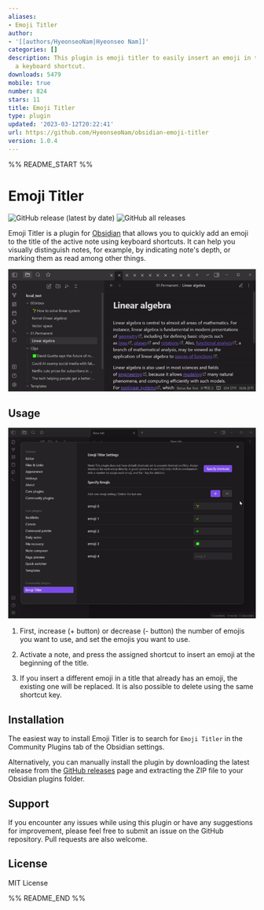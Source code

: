 ```yaml
---
aliases:
- Emoji Titler
author:
- '[[authors/HyeonseoNam|Hyeonseo Nam]]'
categories: []
description: This plugin is emoji titler to easily insert an emoji in the title using
  a keyboard shortcut.
downloads: 5479
mobile: true
number: 824
stars: 11
title: Emoji Titler
type: plugin
updated: '2023-03-12T20:22:41'
url: https://github.com/HyeonseoNam/obsidian-emoji-titler
version: 1.0.4
---
```


%% README_START %%

# Emoji Titler
![GitHub release (latest by date)](https://img.shields.io/github/v/release/hyeonseonam/obsidian-emoji-titler?style=for-the-badge) ![GitHub all releases](https://img.shields.io/github/downloads/hyeonseonam/obsidian-emoji-titler/total?style=for-the-badge)

Emoji Titler is a plugin for [Obsidian](https://obsidian.md/) that allows you to quickly add an emoji to the title of the active note using keyboard shortcuts. It can help you visually distinguish notes, for example, by indicating note's depth, or marking them as read among other things.


![Emoji Titler Demo Image](https://raw.githubusercontent.com/HyeonseoNam/obsidian-emoji-titler/HEAD/img/demo.gif)

## Usage

![Setting Shortcuts](https://raw.githubusercontent.com/HyeonseoNam/obsidian-emoji-titler/HEAD/img/setting_shortcuts.gif)

1. First, increase (+ button) or decrease (- button) the number of emojis you want to use, and set the emojis you want to use.

2. Activate a note, and press the assigned shortcut to insert an emoji at the beginning of the title.

3. If you insert a different emoji in a title that already has an emoji, the existing one will be replaced. It is also possible to delete using the same shortcut key.

## Installation

The easiest way to install Emoji Titler is to search for `Emoji Titler` in the Community Plugins tab of the Obsidian settings.

Alternatively, you can manually install the plugin by downloading the latest release from the [GitHub releases](https://github.com/hyeonseonam/obsidian-emoji-titler/releases) page and extracting the ZIP file to your Obsidian plugins folder.


## Support

If you encounter any issues while using this plugin or have any suggestions for improvement, please feel free to submit an issue on the GitHub repository. Pull requests are also welcome.

## License

MIT License

%% README_END %%
